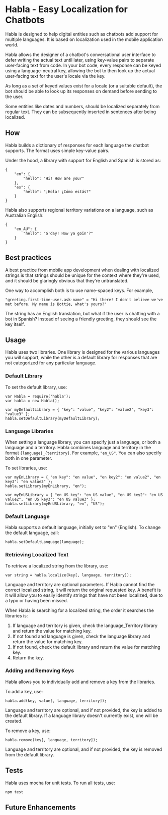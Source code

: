 # Habla - Easy Localization for Chatbots

Habla is designed to help digital entities such as chatbots add support for multiple languages.
It is based on localization used in the mobile application world.

Habla allows the designer of a chatbot's conversational user interface to defer writing the actual text until later, using key-value pairs to separate user-facing text from code. In your bot code, every response can be keyed using a language-neutral key, allowing the bot to then look up the actual user-facing text for the user's locale via the key.

As long as a set of keyed values exist for a locale (or a suitable default), the bot should be able to look up its responses on demand before sending to the user.

Some entities like dates and numbers, should be localized separately from regular text. They can be subsequently inserted in sentences after being localized.

## How

Habla builds a dictionary of responses for each language the chatbot supports. The format uses simple key-value pairs.

Under the hood, a library with support for English and Spanish is stored as:

```
{
	"en": {
		"hello": "Hi! How are you?"
	},
	"es": {
		"hello": "¡Hola! ¿Cómo estás?"
	}
}
```

Habla also supports regional territory variations on a language, such as Australian English:

```
{
	"en_AU": {
		"hello": "G'day! How ya goin'?"
	}
}
```

## Best practices

A best practice from mobile app development when dealing with localized strings is that strings should be unique for the context where they're used, and it should be glaringly obvious that they're untranslated. 

One way to accomplish both is to use name-spaced keys. For example,

```"greeting.first-time-user.ask-name" = "Hi there! I don't believe we've met before. My name is Bottie, what's yours?"```

The string has an English translation, but what if the user is chatting with a bot in Spanish? Instead of seeing a friendly greeting, they should see the key itself.

## Usage

Habla uses two libraries. One library is designed for the various languages you will support, while the other is a default library for responses that are not categorized for any particular language. 

### Default Library

To set the default library, use:

```
var Habla = require('habla');
var habla = new Habla();

var myDefaultLibrary = { "key": "value", "key2": "value2", "key3": "value3" };
habla.setDefaultLibrary(myDefaultLibrary);
```

### Language Libraries

When setting a language library, you can specify just a language, or both a language and a territory. Habla combines language and territory in the format `{language}_{territory}`. For example, `"en_US"`. You can also specify both in one parameter. 

To set libraries, use:

```
var myEnLibrary = { "en key": "en value", "en key2": "en value2", "en key3": "en value3" };
habla.setLibrary(myEnLibrary, "en");
```

```
var myEnUSLibrary = { "en US key": "en US value", "en US key2": "en US value2", "en US key3": "en US value3" };
habla.setLibrary(myEnUSLibrary, "en", "US");
```

### Default Language

Habla supports a default language, initially set to "en" (English). To change the default language, call:

`habla.setDefaultLanguage(language);`

### Retrieving Localized Text

To retrieve a localized string from the library, use:

`var string = habla.localize(key[, language, territory]);`

Language and territory are optional parameters. If Habla cannot find the correct localized string, it will return the original requested key. A benefit is it will allow you to easily identify strings that have not been localized, due to a typo or having been missed.

When Habla is searching for a localized string, the order it searches the libraries is:

1. If language and territory is given, check the language_Territory library and return the value for matching key.
2. If not found and language is given, check the language library and return the value for matching key.
3. If not found, check the default library and return the value for matching key.
4. Return the key.

### Adding and Removing Keys

Habla allows you to individually add and remove a key from the libraries.

To add a key, use:

`habla.add(key, value[, language, territory]);`

Language and territory are optional, and if not provided, the key is added to the default library. If a language library doesn't currently exist, one will be created.

To remove a key, use:

`habla.remove(key[, language, territory]);`

Language and territory are optional, and if not provided, the key is removed from the default library.

## Tests

Habla uses mocha for unit tests. To run all tests, use:

`npm test`

## Future Enhancements

